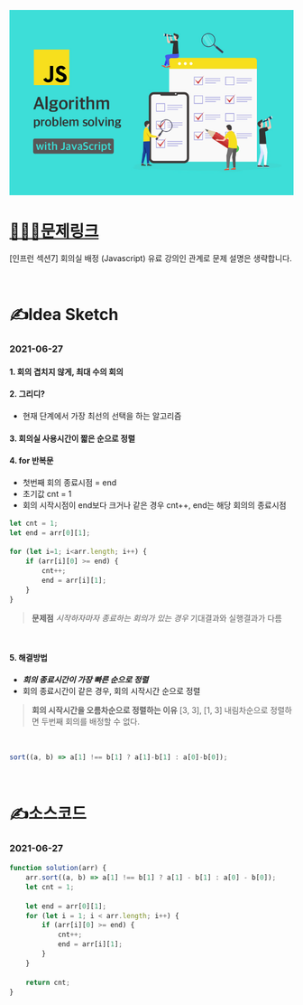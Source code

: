 [![인프런](../인프런표지.jpg)](https://www.inflearn.com/course/%EC%9E%90%EB%B0%94%EC%8A%A4%ED%81%AC%EB%A6%BD%ED%8A%B8-%EC%95%8C%EA%B3%A0%EB%A6%AC%EC%A6%98-%EB%AC%B8%EC%A0%9C%ED%92%80%EC%9D%B4/dashboard)
# [👩🏻‍💻문제링크](https://www.inflearn.com/course/%EC%9E%90%EB%B0%94%EC%8A%A4%ED%81%AC%EB%A6%BD%ED%8A%B8-%EC%95%8C%EA%B3%A0%EB%A6%AC%EC%A6%98-%EB%AC%B8%EC%A0%9C%ED%92%80%EC%9D%B4/dashboard)

[인프런 섹션7] 회의실 배정 (Javascript)
유료 강의인 관계로 문제 설명은 생략합니다.

<br>

# ✍️Idea Sketch

### **2021-06-27**

#### 1. 회의 겹치지 않게, 최대 수의 회의

#### 2. 그리디?
- 현재 단계에서 가장 최선의 선택을 하는 알고리즘

#### 3. 회의실 사용시간이 짧은 순으로 정렬

#### 4. for 반복문
- 첫번째 회의 종료시점 = end
- 초기값 cnt = 1
- 회의 시작시점이 end보다 크거나 같은 경우 cnt++, end는 해당 회의의 종료시점
```javascript
let cnt = 1;
let end = arr[0][1];

for (let i=1; i<arr.length; i++) {
    if (arr[i][0] >= end) {
        cnt++;
        end = arr[i][1];
    }
}
```
> **문제점**
*시작하자마자 종료하는 회의가 있는 경우*
기대결과와 실행결과가 다름

<br>

#### 5. 해결방법
- ***희의 종료시간이 가장 빠른 순으로 정렬***
- 회의 종료시간이 같은 경우, 회의 시작시간 순으로 정렬
> **회의 시작시간을 오름차순으로 정렬하는 이유**
[3, 3], [1, 3] 내림차순으로 정렬하면 두번째 회의를 배정할 수 없다.
<br>

```javascript
sort((a, b) => a[1] !== b[1] ? a[1]-b[1] : a[0]-b[0]);
```

<br>

# ✍️소스코드

### **2021-06-27**

```javascript
function solution(arr) {
    arr.sort((a, b) => a[1] !== b[1] ? a[1] - b[1] : a[0] - b[0]);
    let cnt = 1;

    let end = arr[0][1];
    for (let i = 1; i < arr.length; i++) {
        if (arr[i][0] >= end) {
            cnt++;
            end = arr[i][1];
        }
    }

    return cnt;
}
```
